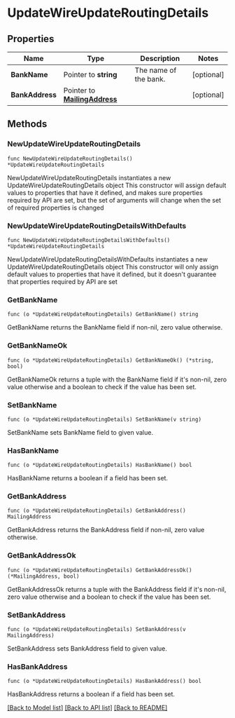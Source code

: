# UpdateWireUpdateRoutingDetails

## Properties

Name | Type | Description | Notes
------------ | ------------- | ------------- | -------------
**BankName** | Pointer to **string** | The name of the bank. | [optional] 
**BankAddress** | Pointer to [**MailingAddress**](MailingAddress.md) |  | [optional] 

## Methods

### NewUpdateWireUpdateRoutingDetails

`func NewUpdateWireUpdateRoutingDetails() *UpdateWireUpdateRoutingDetails`

NewUpdateWireUpdateRoutingDetails instantiates a new UpdateWireUpdateRoutingDetails object
This constructor will assign default values to properties that have it defined,
and makes sure properties required by API are set, but the set of arguments
will change when the set of required properties is changed

### NewUpdateWireUpdateRoutingDetailsWithDefaults

`func NewUpdateWireUpdateRoutingDetailsWithDefaults() *UpdateWireUpdateRoutingDetails`

NewUpdateWireUpdateRoutingDetailsWithDefaults instantiates a new UpdateWireUpdateRoutingDetails object
This constructor will only assign default values to properties that have it defined,
but it doesn't guarantee that properties required by API are set

### GetBankName

`func (o *UpdateWireUpdateRoutingDetails) GetBankName() string`

GetBankName returns the BankName field if non-nil, zero value otherwise.

### GetBankNameOk

`func (o *UpdateWireUpdateRoutingDetails) GetBankNameOk() (*string, bool)`

GetBankNameOk returns a tuple with the BankName field if it's non-nil, zero value otherwise
and a boolean to check if the value has been set.

### SetBankName

`func (o *UpdateWireUpdateRoutingDetails) SetBankName(v string)`

SetBankName sets BankName field to given value.

### HasBankName

`func (o *UpdateWireUpdateRoutingDetails) HasBankName() bool`

HasBankName returns a boolean if a field has been set.

### GetBankAddress

`func (o *UpdateWireUpdateRoutingDetails) GetBankAddress() MailingAddress`

GetBankAddress returns the BankAddress field if non-nil, zero value otherwise.

### GetBankAddressOk

`func (o *UpdateWireUpdateRoutingDetails) GetBankAddressOk() (*MailingAddress, bool)`

GetBankAddressOk returns a tuple with the BankAddress field if it's non-nil, zero value otherwise
and a boolean to check if the value has been set.

### SetBankAddress

`func (o *UpdateWireUpdateRoutingDetails) SetBankAddress(v MailingAddress)`

SetBankAddress sets BankAddress field to given value.

### HasBankAddress

`func (o *UpdateWireUpdateRoutingDetails) HasBankAddress() bool`

HasBankAddress returns a boolean if a field has been set.


[[Back to Model list]](../README.md#documentation-for-models) [[Back to API list]](../README.md#documentation-for-api-endpoints) [[Back to README]](../README.md)


